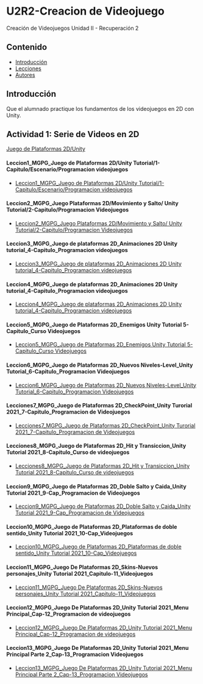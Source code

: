 # U2R2-Creacion de Videojuego
Creación de Videojuegos Unidad II - Recuperación 2 

## Contenido 
- [Introducción](#introducción)
- [Lecciones](#Lecciones)
- [Autores](#autores)


## Introducción
Que el alumnado practique los fundamentos de los videojuegos en 2D con Unity.

## Actividad 1: Serie de Videos en 2D

[ Juego de Plataformas 2D/Unity](https://www.youtube.com/watch?v=-m7ZaHhkDAc&list=PLNEAWvYbJJ9kZpaIg2RfzAc_KZixBgchT)

#### Leccion1_MGPG_Juego de Plataformas 2D/Unity Tutorial/1-Capitulo/Escenario/Programacion videojuegos
  * [Leccion1_MGPG_Juego de Plataformas 2D/Unity Tutorial/1-Capitulo/Escenario/Programacion videojuegos](https://github.com/Puenteg/U2R2_Creacion_de_Videojuego/tree/main/Leccion%201) <br>
 
#### Leccion2_MGPG_Juego Plataformas 2D/Movimiento y Salto/ Unity Tutorial/2-Capitulo/Programacion Videojuegos
  * [Leccion2_MGPG_Juego Plataformas 2D/Movimiento y Salto/ Unity Tutorial/2-Capitulo/Programacion Videojuegos](https://github.com/Puenteg/U2R2_Creacion_de_Videojuego/tree/main/Leccion%202) <br>
 
#### Leccion3_MGPG_Juego de plataformas 2D_Animaciones 2D Unity tutorial_4-Capitulo_Programacion videojuegos
  * [Leccion3_MGPG_Juego de plataformas 2D_Animaciones 2D Unity tutorial_4-Capitulo_Programacion videojuegos](https://github.com/Puenteg/U2R2_Creacion_de_Videojuego/tree/main/Leccion%203) <br>

#### Leccion4_MGPG_Juego de plataformas 2D_Animaciones 2D Unity tutorial_4-Capitulo_Programacion videojuegos
  * [Leccion4_MGPG_Juego de plataformas 2D_Animaciones 2D Unity tutorial_4-Capitulo_Programacion videojuegos](https://github.com/Puenteg/U2R2_Creacion_de_Videojuego/tree/main/Leccion%204)<br>

#### Leccion5_MGPG_Juego de Plataformas 2D_Enemigos Unity Tutorial 5-Capitulo_Curso Videojuegos
  * [Leccion5_MGPG_Juego de Plataformas 2D_Enemigos Unity Tutorial 5-Capitulo_Curso Videojuegos](https://github.com/Puenteg/U2R2_Creacion_de_Videojuego/tree/main/Leccion%205)<br>

#### Leccion6_MGPG_Juego de Plataformas 2D_Nuevos Niveles-Level_Unity Tutorial_6-Capitulo_Programacion Videojuegos
  * [Leccion6_MGPG_Juego de Plataformas 2D_Nuevos Niveles-Level_Unity Tutorial_6-Capitulo_Programacion Videojuegos](https://github.com/Puenteg/U2R2_Creacion_de_Videojuego/tree/main/Leccion%206)<br>

#### Lecciones7_MGPG_Juego de Plataformas 2D_CheckPoint_Unity Turorial 2021_7-Capitulo_Programacion de Videojuegos
  * [Lecciones7_MGPG_Juego de Plataformas 2D_CheckPoint_Unity Turorial 2021_7-Capitulo_Programacion de Videojuegos](https://github.com/Puenteg/U2R2_Creacion_de_Videojuego/tree/main/Leccion%207)<br>

#### Lecciones8_MGPG_Juego de Plataformas 2D_Hit y Transiccion_Unity Tutorial 2021_8-Capitulo_Curso de videojuegos
  * [Lecciones8_MGPG_Juego de Plataformas 2D_Hit y Transiccion_Unity Tutorial 2021_8-Capitulo_Curso de videojuegos](https://github.com/Puenteg/U2R2_Creacion_de_Videojuego/tree/main/Leccion%208)<br>

#### Leccion9_MGPG_Juego de Plataformas 2D_Doble Salto y Caida_Unity Tutorial 2021_9-Cap_Programacion de Videojuegos
  * [Leccion9_MGPG_Juego de Plataformas 2D_Doble Salto y Caida_Unity Tutorial 2021_9-Cap_Programacion de Videojuegos](https://github.com/Puenteg/U2R2_Creacion_de_Videojuego/tree/main/Leccion%209)<br>

 #### Leccion10_MGPG_Juego de Plataformas 2D_Plataformas de doble sentido_Unity Tutorial 2021_10-Cap_Videojuegos
  * [Leccion10_MGPG_Juego de Plataformas 2D_Plataformas de doble sentido_Unity Tutorial 2021_10-Cap_Videojuegos](https://github.com/Puenteg/U2R2_Creacion_de_Videojuego/tree/main/Leccion%2010)<br>

#### Leccion11_MGPG_Juego De Plataformas 2D_Skins-Nuevos personajes_Unity Tutorial 2021_Capitulo-11_Videojuegos
  * [Leccion11_MGPG_Juego De Plataformas 2D_Skins-Nuevos personajes_Unity Tutorial 2021_Capitulo-11_Videojuegos
](https://github.com/Puenteg/U2R2_Creacion_de_Videojuego/tree/main/Leccion%2011)<br>

#### Leccion12_MGPG_Juego De Plataformas 2D_Unity Tutorial 2021_Menu Principal_Cap-12_Programacion de videojuegos
 * [Leccion12_MGPG_Juego De Plataformas 2D_Unity Tutorial 2021_Menu Principal_Cap-12_Programacion de videojuegos](https://github.com/Puenteg/U2R2_Creacion_de_Videojuego/tree/main/Leccion%2012)<br>
 
#### Leccion13_MGPG_Juego De Plataformas 2D_Unity Tutorial 2021_Menu Principal Parte 2_Cap-13_Programacion Videojuegos
 * [Leccion13_MGPG_Juego De Plataformas 2D_Unity Tutorial 2021_Menu Principal Parte 2_Cap-13_Programacion Videojuegos](https://github.com/Puenteg/U2R2_Creacion_de_Videojuego/tree/main/Leccion%2013)<br>

  




